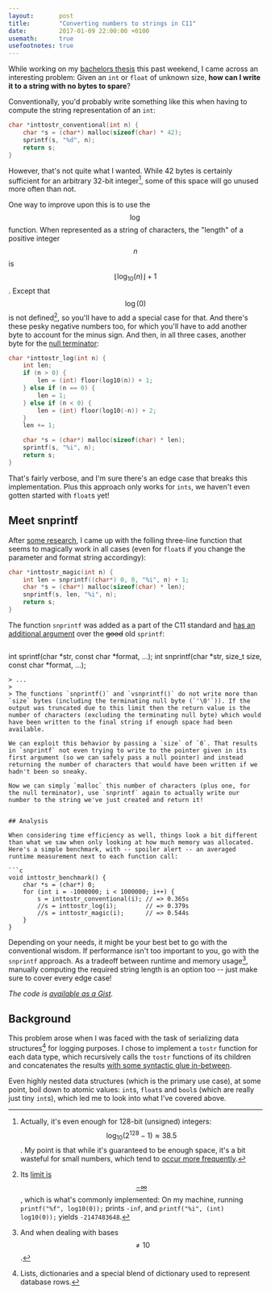 ```yaml
---
layout:       post
title:        "Converting numbers to strings in C11"
date:         2017-01-09 22:00:00 +0100
usemath:      true
usefootnotes: true
---
```

While working on my [bachelors thesis](http://db.inf.uni-tuebingen.de/theses/KernelLanguagetoLLVMCompiler.html) this past weekend, I came across an interesting problem: Given an `int` or `float` of unknown size, **how can I write it to a string with no bytes to spare**?

Conventionally, you'd probably write something like this when having to compute the string representation of an `int`:

```c
char *inttostr_conventional(int n) {
    char *s = (char*) malloc(sizeof(char) * 42);
    sprintf(s, "%d", n);
    return s;
}
```

However, that's not quite what I wanted. While 42 bytes is certainly sufficient for an arbitrary 32-bit integer[^128], some of this space will go unused more often than not.

One way to improve upon this is to use the $$\log$$ function. When represented as a string of characters, the "length" of a positive integer $$n$$ is $$\left\lfloor\log_{10}(n)\right\rfloor+1$$. Except that $$\log(0)$$ is not defined[^minusinf], so you'll have to add a special case for that. And there's these pesky negative numbers too, for which you'll have to add another byte to account for the minus sign. And then, in all three cases, another byte for the [null terminator](https://en.wikipedia.org/wiki/Null-terminated_string):

```c
char *inttostr_log(int n) {
    int len;
    if (n > 0) {
        len = (int) floor(log10(n)) + 1;
    } else if (n == 0) {
        len = 1;
    } else if (n < 0) {
        len = (int) floor(log10(-n)) + 2;
    }
    len += 1;

    char *s = (char*) malloc(sizeof(char) * len);
    sprintf(s, "%i", n);
    return s;
}
```

That's fairly verbose, and I'm sure there's an edge case that breaks this implementation. Plus this approach only works for `ints`, we haven't even gotten started with `float`s yet!

## Meet snprintf

After [some research](http://stackoverflow.com/questions/8257714/how-to-convert-an-int-to-string-in-c#comment53469384_8257728), I came up with the folling three-line function that seems to magically work in all cases (even for `float`s if you change the parameter and format string accordingy):

```c
char *inttostr_magic(int n) {
    int len = snprintf((char*) 0, 0, "%i", n) + 1;
    char *s = (char*) malloc(sizeof(char) * len);
    snprintf(s, len, "%i", n);
    return s;
}
```

The function `snprintf` was added as a part of the C11 standard and [has an additional argument](https://linux.die.net/man/3/snprintf) over the ~~good~~ old `sprintf`:

> ```c
int sprintf(char *str, const char *format, ...);
int snprintf(char *str, size_t size, const char *format, ...);
```
> ...
>
> The functions `snprintf()` and `vsnprintf()` do not write more than `size` bytes (including the terminating null byte (`'\0'`)). If the output was truncated due to this limit then the return value is the number of characters (excluding the terminating null byte) which would have been written to the final string if enough space had been available.

We can exploit this behavior by passing a `size` of `0`. That results in `snprintf` not even trying to write to the pointer given in its first argument (so we can safely pass a null pointer) and instead returning the number of characters that would have been written if we hadn't been so sneaky.

Now we can simply `malloc` this number of characters (plus one, for the null terminator), use `snprintf` again to actually write our number to the string we've just created and return it!


## Analysis

When considering time efficiency as well, things look a bit different than what we saw when only looking at how much memory was allocated. Here's a simple benchmark, with -- spoiler alert -- an averaged runtime measurement next to each function call:

```c
void inttostr_benchmark() {
    char *s = (char*) 0;
    for (int i = -1000000; i < 1000000; i++) {
        s = inttostr_conventional(i); // => 0.365s
        //s = inttostr_log(i);        // => 0.379s
        //s = inttostr_magic(i);      // => 0.544s
    }
}
```

Depending on your needs, it might be your best bet to go with the conventional wisdom. If performance isn't too important to you, go with the `snprintf` approach. As a tradeoff between runtime and memory usage[^neq10], manually computing the required string length is an option too -- just make sure to cover every edge case!

*The code is [available as a Gist](https://gist.github.com/doersino/64929dbd7dc651a6ff9649f56e3f9548).*


## Background

This problem arose when I was faced with the task of serializing data structures[^ldr] for logging purposes. I chose to implement a `tostr` function for each data type, which recursively calls the `tostr` functions of its children and concatenates the results [with some syntactic glue in-between](https://twitter.com/Doersino/status/817446057118404612).

Even highly nested data structures (which is the primary use case), at some point, boil down to atomic values: `int`s, `float`s and `bool`s (which are really just tiny `int`s), which led me to look into what I've covered above.


[^128]: Actually, it's even enough for 128-bit (unsigned) integers: $$\log_{10}(2^{128}-1) \approx 38.5$$. My point is that while it's guaranteed to be enough space, it's a bit wasteful for small numbers, which tend to [occur more frequently](https://en.wikipedia.org/wiki/Benford's_law).
[^minusinf]: Its [limit is $$-\infty$$](http://www.wolframalpha.com/input/?i=limit+of+log+x+as+x+-%3E+0), which is what's commonly implemented: On my machine, running `printf("%f", log10(0));` prints `-inf`, and `printf("%i", (int) log10(0));` yields `-2147483648`.
[^neq10]: And when dealing with bases $$\neq 10$$.
[^ldr]: Lists, dictionaries and a special blend of dictionary used to represent database rows.
